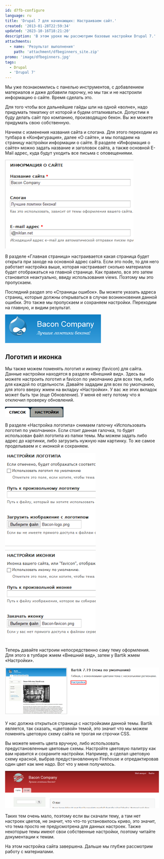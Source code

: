 ```yaml
---
id: d7fb-configure
language: ru
title: 'Drupal 7 для начинающих: Настраиваем сайт.'
created: '2013-01-28T22:59:34'
updated: '2023-10-16T18:21:20'
description: 'В этом уроке мы рассмотрим базовые настройки Drupal 7.'
attachments:
  - name: 'Результат выполнения'
    path: 'attachment/dfbeginners_site.zip'
promo: 'image/dfbeginners.jpg'
tags:
  - Drupal
  - 'Drupal 7'
---
```


Мы уже познакомились с панелью инструментов, с добавлением материалов и даже
добавили парочку, но мы так и не настроили информацию о сайте. Время сделать
это.

Для того чтобы все дальнейшие гайды шли на одной «волне», надо придумать
тематику от которой и будем отталкиваться. Допустим я буду делать сайт про
компанию, производящую бекон. Вы же можете придумать свою собственную.

Начнем с изменения названия сайта и слогана. Для этого переходим из тулбара в
«Конфигурация», далее «О сайте», и мы попадаем на страницу настройки информации
о сайте. В разделе «Информация о сайте» можно задать название и заголовок сайта,
а также основной E-Mail адрес, куда будут уходить все письма с оповещениями.

![Информация о сайте](image/site1.png)

В разделе «Главная страница» настраивается какая страница будет открыта при
заходе на основной адрес сайта. Если это node, то для него работает настройка
выше, которая настраивает сколько материалов будет отображаться на главной
странице. Как правило, все это затем становится неактуально, ввиду использования
views. Поэтому мы это пропускаем.

Последний раздел это «Страницы ошибок». Вы можете указать адреса страниц,
которые должны открываться в случае возникновения данной ошибки. Это также мы
пропускаем и сохраняем настройки. Переходим на главную, и видим результат.

![Логотип, название сайта и слоган.](image/site2.png)

## Логотип и иконка

Мы также можем поменять логотип и иконку (favicon) для сайта. Данные настройки
находятся в разделе «Внешний вид». Здесь вы можете настроить логотип и favicon
по умолчанию для всех тем, либо для каждой по отдельности. Давайте зададим для
всех по умолчанию, для этого вверху жмем на вкладку «Настройки». У вас же этих
вкладок может быть три (еще Обновление). У меня её нету потому что я отключил
проверку обновлений.

![Вкладка настроек](image/site3.png)

В разделе «Настройка логотипа» снимаем галочку «Использовать логотип по
умолчанию». Если стоит данная галочка, то будет использован файл логотипа из
папки темы. Мы можем задать либо адрес до картинки, либо загрузить нужную нам
картинку. То же самое проделываем и с иконкой и сохраняем.

![Настройки логотипа и иконки.](image/site4.png)

Теперь давайте настроим непосредственно саму тему оформления. Для этого в
тулбаре жмем «Внешний вид», затем у Bartik жмем «Настройки».

![Настройки темы.](image/site5.png)

У нас должна открыться страница с настройками данной темы. Bartik является, так
сказать, «цветовой» темой, это значит что мы можем поменять цветовую схему сайта
не трогая ни строчки CSS.

Вы можете менять цвета вручную, либо использовать предустановленные цветовые
схемы. Настройте цветовую палитру как вам нравится и сохраните настройки.
Например, я сделал цветовую схему красной, выбрав предустановленную Firehouse и
отредактировав один цвет как мне надо. Вот что у меня получилось.

![Результат выполнения.](image/site6.png)

Таких тем очень мало, поэтому если вы скачали тему, а там нет настроек цветов,
не значит, что что-то установилось криво, это значит, что тема просто не
предусмотрена для данных настроек. Также некоторые темы имеют свои собственные
настройки, поэтому читайте документации к темам.

На этом настройка сайта завершена. Дальше мы глубже рассмотрим работу с
материалами.

